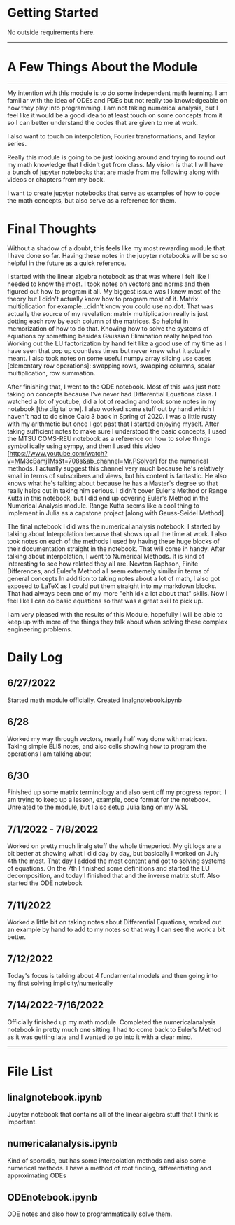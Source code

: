 
# Getting Started
No outside requirements here. 

-----------------------------------------------------------------------------------------------------------------

# A Few Things About the Module
------------------------------------------------------------------------------------------------------------------
My intention with this module is to do some independent math learning. I am familiar with the idea of ODEs and PDEs
but not really too knowledgeable on how they play into programming.
I am not taking numerical analysis, but I feel like it would be a good idea to at least touch on some concepts from it
so I can better understand the codes that are given to me at work.

I also want to touch on interpolation, Fourier transformations, and Taylor series. 

Really this module is going to be just looking around and trying to round out my math knowledge that I didn't get from class.
My vision is that I will have a bunch of jupyter notebooks that are made from me following along with videos or chapters from 
my book. 

I want to create jupyter notebooks that serve as examples of how to code the math concepts, but also serve as a reference for them. 

# Final Thoughts
Without a shadow of a doubt, this feels like my most rewarding module that I have done so far. Having these notes in the jupyter notebooks
will be so so helpful in the future as a quick reference.

I started with the linear algebra notebook as that was where I felt like I needed
to know the most. I took notes on vectors and norms and then figured out how to program it all. My biggest issue was I knew most of the theory but I didn't actually know how to program most of it. Matrix multiplication for example...didn't know you could use np.dot. That was
actually the source of my revelation: matrix multiplication really is just dotting each row by each column of the matrices. So helpful
in memorization of how to do that. Knowing how to solve the systems of equations by something besides Gaussian Elimination really helped too.
Working out the LU factorization by hand felt like a good use of my time as I have seen that pop up countless times but never knew what it 
actually meant. I also took notes on some useful numpy array slicing use cases [elementary row operations]: swapping rows, swapping columns, scalar multiplication, row summation.

After finishing that, I went to the ODE notebook. Most of this was just note taking on concepts because I've never had Differential Equations class.
I watched a lot of youtube, did a lot of reading and took some notes in my notebook [the digital one]. I also worked some stuff out by hand
which I haven't had to do since Calc 3 back in Spring of 2020. I was a little rusty with my arithmetic but once I got past that I started
enjoying myself. After taking sufficient notes to make sure I understood the basic concepts, I used the MTSU COMS-REU notebook as a reference on  how to solve things symbollically using sympy, and then I used this video [https://www.youtube.com/watch?v=MM3cBamj1Ms&t=708s&ab_channel=Mr.PSolver] for the numerical methods. I actually suggest this channel very much because he's relatively
small in terms of subscribers and views, but his content is fantastic. He also knows what he's talking about because he has a Master's degree
so that really helps out in taking him serious. I didn't cover Euler's Method or Range Kutta in this notebook, but I did end up covering
Euler's Method in the Numerical Analysis module. Range Kutta seems like a cool thing to implement in Julia as a capstone project [along with Gauss-Seidel Method].


The final notebook I did was the numerical analysis notebook. I started by talking about Interpolation because that shows up all the time
at work. I also took notes on each of the methods I used by having these huge blocks of their documentation straight in the notebook. That will come in handy. After talking about interpolation, I went to Numerical Methods. It is kind of interesting to see how related they all are. Newton Raphson, Finite Differences, and Euler's Method all seem extremely similar in terms of general concepts
In addition to taking notes about a lot of math, I also got exposed to LaTeX as I could put them straight into my markdown blocks.
That had always been one of my more "ehh idk a lot about that" skills. Now I feel like I can do basic equations so that was a great
skill to pick up. 

I am very pleased with the results of this Module, hopefully I will be able to keep up with more of the things they talk about when solving
these complex engineering problems.



# Daily Log

## 6/27/2022 
Started math module officially. Created linalgnotebook.ipynb

## 6/28
Worked my way through vectors, nearly half way done with matrices. Taking simple ELI5 notes, and also cells showing how to program the operations
I am talking about

## 6/30
Finished up some matrix terminology and also sent off my progress report. I am trying to keep up a lesson, example, code format for the notebook.
Unrelated to the module, but I also setup Julia lang on my WSL

## 7/1/2022 - 7/8/2022
Worked on pretty much linalg stuff the whole timeperiod. My git logs are a bit better at showing what I did day by day, but basically I worked
on July 4th the most. That day I added the most content and got to solving systems of equations. On the 7th I finished some definitions and started the
LU decomposition, and today I finished that and the inverse matrix stuff. Also started the ODE notebook

## 7/11/2022
Worked a little bit on taking notes about Differential Equations, worked out an example by hand to add to my notes so that way I can see the work a bit better. 

## 7/12/2022
Today's focus is talking about 4 fundamental models and then going into my first solving implicity/numerically

## 7/14/2022-7/16/2022
Officially finished up my math module. Completed the numericalanalysis notebook in pretty much one sitting.
I had to come back to Euler's Method as it was getting late and I wanted to go into it with a clear mind. 


------------------------------------------------------------------------------------------------------------------

# File List

## linalgnotebook.ipynb
Jupyter notebook that contains all of the linear algebra stuff that I think is important.

## numericalanalysis.ipynb
Kind of sporadic, but has some interpolation methods and also some numerical methods. I have a method of root finding, differentiating and approximating ODEs

## ODEnotebook.ipynb
ODE notes and also how to programmatically solve them.